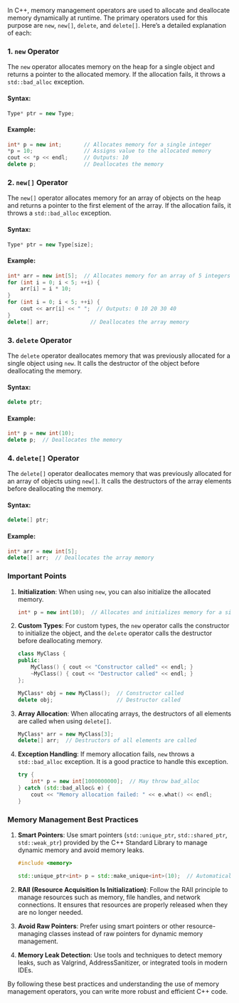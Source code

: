 In C++, memory management operators are used to allocate and deallocate memory dynamically at runtime. The primary operators used for this purpose are `new`, `new[]`, `delete`, and `delete[]`. Here’s a detailed explanation of each:

### 1. `new` Operator

The `new` operator allocates memory on the heap for a single object and returns a pointer to the allocated memory. If the allocation fails, it throws a `std::bad_alloc` exception.

#### Syntax:

```cpp
Type* ptr = new Type;
```

#### Example:

```cpp
int* p = new int;       // Allocates memory for a single integer
*p = 10;                // Assigns value to the allocated memory
cout << *p << endl;     // Outputs: 10
delete p;               // Deallocates the memory
```

### 2. `new[]` Operator

The `new[]` operator allocates memory for an array of objects on the heap and returns a pointer to the first element of the array. If the allocation fails, it throws a `std::bad_alloc` exception.

#### Syntax:

```cpp
Type* ptr = new Type[size];
```

#### Example:

```cpp
int* arr = new int[5];  // Allocates memory for an array of 5 integers
for (int i = 0; i < 5; ++i) {
    arr[i] = i * 10;
}
for (int i = 0; i < 5; ++i) {
    cout << arr[i] << " ";  // Outputs: 0 10 20 30 40
}
delete[] arr;             // Deallocates the array memory
```

### 3. `delete` Operator

The `delete` operator deallocates memory that was previously allocated for a single object using `new`. It calls the destructor of the object before deallocating the memory.

#### Syntax:

```cpp
delete ptr;
```

#### Example:

```cpp
int* p = new int(10);
delete p;  // Deallocates the memory
```

### 4. `delete[]` Operator

The `delete[]` operator deallocates memory that was previously allocated for an array of objects using `new[]`. It calls the destructors of the array elements before deallocating the memory.

#### Syntax:

```cpp
delete[] ptr;
```

#### Example:

```cpp
int* arr = new int[5];
delete[] arr;  // Deallocates the array memory
```

### Important Points

1. **Initialization**: When using `new`, you can also initialize the allocated memory.

   ```cpp
   int* p = new int(10);  // Allocates and initializes memory for a single integer
   ```

2. **Custom Types**: For custom types, the `new` operator calls the constructor to initialize the object, and the `delete` operator calls the destructor before deallocating memory.

   ```cpp
   class MyClass {
   public:
       MyClass() { cout << "Constructor called" << endl; }
       ~MyClass() { cout << "Destructor called" << endl; }
   };

   MyClass* obj = new MyClass();  // Constructor called
   delete obj;                    // Destructor called
   ```

3. **Array Allocation**: When allocating arrays, the destructors of all elements are called when using `delete[]`.

   ```cpp
   MyClass* arr = new MyClass[3];
   delete[] arr;  // Destructors of all elements are called
   ```

4. **Exception Handling**: If memory allocation fails, `new` throws a `std::bad_alloc` exception. It is a good practice to handle this exception.

   ```cpp
   try {
       int* p = new int[1000000000];  // May throw bad_alloc
   } catch (std::bad_alloc& e) {
       cout << "Memory allocation failed: " << e.what() << endl;
   }
   ```

### Memory Management Best Practices

1. **Smart Pointers**: Use smart pointers (`std::unique_ptr`, `std::shared_ptr`, `std::weak_ptr`) provided by the C++ Standard Library to manage dynamic memory and avoid memory leaks.

   ```cpp
   #include <memory>

   std::unique_ptr<int> p = std::make_unique<int>(10);  // Automatically deallocates memory
   ```

2. **RAII (Resource Acquisition Is Initialization)**: Follow the RAII principle to manage resources such as memory, file handles, and network connections. It ensures that resources are properly released when they are no longer needed.

3. **Avoid Raw Pointers**: Prefer using smart pointers or other resource-managing classes instead of raw pointers for dynamic memory management.

4. **Memory Leak Detection**: Use tools and techniques to detect memory leaks, such as Valgrind, AddressSanitizer, or integrated tools in modern IDEs.

By following these best practices and understanding the use of memory management operators, you can write more robust and efficient C++ code.
